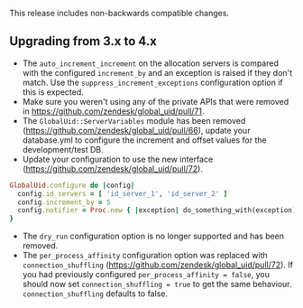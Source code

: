 This release includes non-backwards compatible changes.

## Upgrading from 3.x to 4.x

* The `auto_increment_increment` on the allocation servers is compared with the configured `increment_by` and an exception is raised if they don't match. Use the `suppress_increment_exceptions` configuration option if this is expected.
* Make sure you weren't using any of the private APIs that were removed in https://github.com/zendesk/global_uid/pull/71.
* The `GlobalUid::ServerVariables` module has been removed (https://github.com/zendesk/global_uid/pull/66), update your database.yml to configure the increment and offset values for the development/test DB.
* Update your configuration to use the new interface (https://github.com/zendesk/global_uid/pull/72).
```ruby
GlobalUid.configure do |config|
  config.id_servers = [ 'id_server_1', 'id_server_2' ]
  config.increment_by = 5
  config.notifier = Proc.new { |exception| do_something_with(exception) }
}
```
* The `dry_run` configuration option is no longer supported and has been removed.
* The `per_process_affinity` configuration option was replaced with `connection_shuffling` (https://github.com/zendesk/global_uid/pull/72). If you had previously configured `per_process_affinity = false`, you should now set `connection_shuffling = true` to get the same behaviour. `connection_shuffling` defaults to false.
